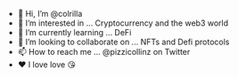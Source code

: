 - 👋 Hi, I’m @colrilla 
- 👀 I’m interested in ... Cryptocurrency and the web3 world 
- 🌱 I’m currently learning ... DeFi 
- 💞️ I’m looking to collaborate on ... NFTs and Defi protocols 
- 📫 How to reach me ... @pizzicollinz on Twitter 
- ❤️ I love love 😘 
<!---
colrilla/colrilla is a ✨ special ✨ repository because its `README.md` (this file) appears on your GitHub profile.
You can click the Preview link to take a look at your changes.
--->
